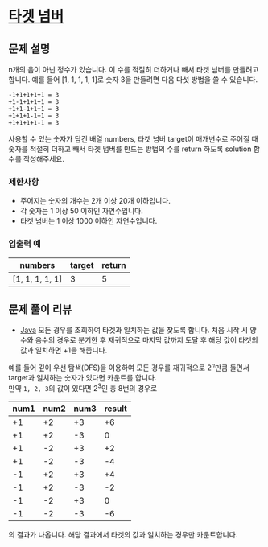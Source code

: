# [타겟 넘버](https://programmers.co.kr/learn/courses/30/lessons/43165)

## 문제 설명
n개의 음이 아닌 정수가 있습니다. 이 수를 적절히 더하거나 빼서 타겟 넘버를 만들려고 합니다. 예를 들어 [1, 1, 1, 1, 1]로 숫자 3을 만들려면 다음 다섯 방법을 쓸 수 있습니다.

```
-1+1+1+1+1 = 3
+1-1+1+1+1 = 3
+1+1-1+1+1 = 3
+1+1+1-1+1 = 3
+1+1+1+1-1 = 3
```

사용할 수 있는 숫자가 담긴 배열 numbers, 타겟 넘버 target이 매개변수로 주어질 때 숫자를 적절히 더하고 빼서 타겟 넘버를 만드는 방법의 수를 return 하도록 solution 함수를 작성해주세요.

### 제한사항
- 주어지는 숫자의 개수는 2개 이상 20개 이하입니다.
- 각 숫자는 1 이상 50 이하인 자연수입니다.
- 타겟 넘버는 1 이상 1000 이하인 자연수입니다.

### 입출력 예
|numbers|target|return|
|---|---|---|
|[1, 1, 1, 1, 1]|3|5|

## 문제 풀이 리뷰
- [Java](./solution.java)
모든 경우를 조회하여 타겟과 일치하는 값을 찾도록 합니다. 처음 시작 시 양수와 음수의 경우로 분기한 후 재귀적으로 마지막 값까지 도달 후 해당 값이 
타겟의 값과 일치하면 +1을 해줍니다.

예를 들어 깊이 우선 탐색(DFS)을 이용하여 모든 경우를 재귀적으로 $2^{n}$만큼 돌면서 target과 일치하는 숫자가 있다면 카운트를 합니다.  
만약 `1, 2, 3`의 값이 있다면 $2^{3}$인 총 8번의 경우로

|num1|num2|num3|result|
|---|---|---|---|
|+1|+2|+3|+6|
|+1|+2|-3|0|
|+1|-2|+3|+2|
|+1|-2|-3|-4|
|-1|+2|+3|+4|
|-1|+2|-3|-2|
|-1|-2|+3|0|
|-1|-2|-3|-6|

의 결과가 나옵니다. 해당 결과에서 타겟의 값과 일치하는 경우만 카운트합니다.